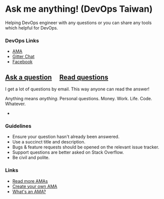 # Ask me anything! (DevOps Taiwan)

Helping DevOps engineer with any questions or you can share any tools which helpful for DevOps.
 
### DevOps Links
- [AMA](https://github.com/DevOpsTW/AMA)
- [Gitter Chat](https://gitter.im/DevOpsTW/chat)
- [Facebook](https://www.facebook.com/groups/DevOpsTaiwan)

## [Ask a question](../../issues/new) &nbsp;&nbsp;&nbsp; [Read questions](../../issues?q=is%3Aissue+is%3Aclosed)

I get a lot of questions by email. This way anyone can read the answer!

Anything means *anything*. Personal questions. Money. Work. Life. Code. Whatever.

-

### Guidelines

- Ensure your question hasn't already been answered.
- Use a succinct title and description.
- Bugs & feature requests should be opened on the relevant issue tracker.
- Support questions are better asked on Stack Overflow.
- Be civil and polite.

### Links

- [Read more AMAs](https://github.com/sindresorhus/amas)
- [Create your own AMA](https://github.com/sindresorhus/amas/blob/master/create-ama.md)
- [What's an AMA?](https://en.wikipedia.org/wiki/Reddit#IAmA_and_AMA)


